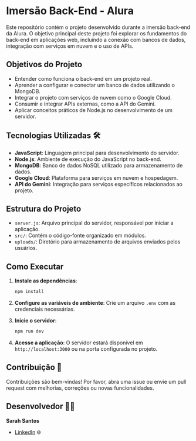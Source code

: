 # Imersão Back-End - Alura

Este repositório contém o projeto desenvolvido durante a imersão back-end da Alura. O objetivo principal deste projeto foi explorar os fundamentos do back-end em aplicações web, incluindo a conexão com bancos de dados, integração com serviços em nuvem e o uso de APIs.

## Objetivos do Projeto

- Entender como funciona o back-end em um projeto real.
- Aprender a configurar e conectar um banco de dados utilizando o MongoDB.
- Integrar o projeto com serviços de nuvem como o Google Cloud.
- Consumir e integrar APIs externas, como a API do Gemini.
- Aplicar conceitos práticos de Node.js no desenvolvimento de um servidor.

## Tecnologias Utilizadas 🛠️

- **JavaScript**: Linguagem principal para desenvolvimento do servidor.
- **Node.js**: Ambiente de execução do JavaScript no back-end.
- **MongoDB**: Banco de dados NoSQL utilizado para armazenamento de dados.
- **Google Cloud**: Plataforma para serviços em nuvem e hospedagem.
- **API do Gemini**: Integração para serviços específicos relacionados ao projeto.

## Estrutura do Projeto 

- `server.js`: Arquivo principal do servidor, responsável por iniciar a aplicação.
- `src/`: Contém o código-fonte organizado em módulos.
- `uploads/`: Diretório para armazenamento de arquivos enviados pelos usuários.

## Como Executar

1. **Instale as dependências**:
   ```bash
   npm install
   ```

2. **Configure as variáveis de ambiente**:
   Crie um arquivo `.env` com as credenciais necessárias.

3. **Inicie o servidor**:
   ```bash
   npm run dev
   ```

4. **Acesse a aplicação**:
   O servidor estará disponível em `http://localhost:3000` ou na porta configurada no projeto.

## Contribuição 🤝

Contribuições são bem-vindas! Por favor, abra uma issue ou envie um pull request com melhorias, correções ou novas funcionalidades.

## Desenvolvedor 👩‍💻

**Sarah Santos**  
- [LinkedIn](https://www.linkedin.com/in/sarah-santos-1977b5279/) 🌐


